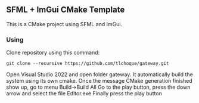 ## **SFML + ImGui** CMake Template
This is a CMake project using SFML and ImGui.

### Using
Clone repository using this command:  
```
git clone --recursive https://github.com/tlchoque/gateway.git 
```
Open Visual Studio 2022 and open folder gateway.
It automatically build the system using its own cmake.
Once the message CMake generation finished show up, go to menu Build->Build All
Go to the play button, press the down arrow and select the file Editor.exe
Finally press the play button